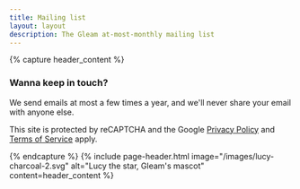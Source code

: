 ```yaml
---
title: Mailing list
layout: layout
description: The Gleam at-most-monthly mailing list
---
```


{% capture header_content %}
<div class="mailing-list-page">
  <h3>Wanna keep in touch?</h3>
  <script async src="https://eocampaign1.com/form/ebfa5ade-6f63-11ed-8f94-ef3b2b6b307a.js"
    data-form="ebfa5ade-6f63-11ed-8f94-ef3b2b6b307a"></script>
  <p>
    We send emails at most a few times a year, and we'll never share your
    email with anyone else.
  </p>
  <p class="recaptcha-blerb">
    This site is protected by reCAPTCHA and the Google
    <a href="https://policies.google.com/privacy">Privacy Policy</a> and
    <a href="https://policies.google.com/terms">Terms of Service</a> apply.
  </p>
</div>
{% endcapture %}
{% include page-header.html image="/images/lucy-charcoal-2.svg" alt="Lucy the star, Gleam's mascot"
content=header_content %}
